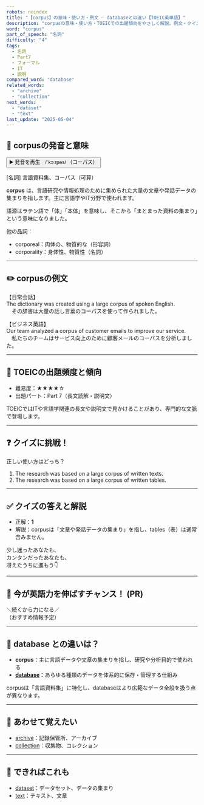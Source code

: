 ```yaml
---
robots: noindex
title: "【corpus】の意味・使い方・例文 ― databaseとの違い【TOEIC英単語】"
description: "corpusの意味・使い方・TOEICでの出題傾向をやさしく解説。例文・クイズ付きでdatabaseとの違いもわかりやすく学べます。"
word: "corpus"
part_of_speech: "名詞"
difficulty: "4"
tags:
  - 名詞
  - Part7
  - フォーマル
  - IT
  - 説明
compared_word: "database"
related_words:
  - "archive"
  - "collection"
next_words:
  - "dataset"
  - "text"
last_update: "2025-05-04"
---
```


## 🔰 corpusの発音と意味

<button class="play-audio" onclick="playTTS('corpus')">
  <span class="play-audio-main">
    ▶️ 発音を再生　/ˈkɔːrpəs/
  </span>
  <span class="play-audio-sub">
    （コーパス）
  </span>
</button>

[名詞] 言語資料集、コーパス（可算）

**corpus** は、言語研究や情報処理のために集められた大量の文章や発話データの集まりを指します。主に言語学やIT分野で使われます。

語源はラテン語で「体」「本体」を意味し、そこから「まとまった資料の集まり」という意味になりました。

他の品詞：  
- corporeal：肉体の、物質的な（形容詞）
- corporality：身体性、物質性（名詞）

---

## ✏️ corpusの例文

【日常会話】  
The dictionary was created using a large corpus of spoken English.  
　その辞書は大量の話し言葉のコーパスを使って作られました。

【ビジネス英語】  
Our team analyzed a corpus of customer emails to improve our service.  
　私たちのチームはサービス向上のために顧客メールのコーパスを分析しました。

---

## 🎯 TOEICの出題頻度と傾向

- 難易度：★★★★☆
- 出題パート：Part 7（長文読解・説明文）

TOEICではITや言語学関連の長文や説明文で見かけることがあり、専門的な文脈で登場します。

---

## ❓ クイズに挑戦！

正しい使い方はどっち？

1. The research was based on a large corpus of written texts.  
2. The research was based on a large corpus of written tables.

---

## ✅ クイズの答えと解説

- 正解：**1**
- 解説：corpusは「文章や発話データの集まり」を指し、tables（表）は通常含みません。

少し迷ったあなたも、  
カンタンだったあなたも、  
冴えたうちに進もう👇️

---

## 🚀 今が英語力を伸ばすチャンス！ (PR)

<div class="info-center">
＼続くから力になる／<br>  
（おすすめ情報予定）
</div>

---

## 🤔  database との違いは？

- **corpus**：主に言語データや文章の集まりを指し、研究や分析目的で使われる
- **[database](/word/database/)**：あらゆる種類のデータを体系的に保存・管理する仕組み

corpusは「言語資料集」に特化し、databaseはより広範なデータ全般を扱う点が異なります。

---

## 🧩 あわせて覚えたい

- [archive](/word/archive/)：記録保管所、アーカイブ
- [collection](/word/collection/)：収集物、コレクション

---

## 📖 できればこれも

- [dataset](/word/dataset/)：データセット、データの集まり
- [text](/word/text/)：テキスト、文章

<!-- cvid: aid48_bid33 -->
